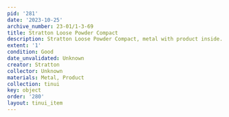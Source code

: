 ```yaml
---
pid: '281'
date: '2023-10-25'
archive_number: 23-01/1-3-69
title: Stratton Loose Powder Compact
description: Stratton Loose Powder Compact, metal with product inside.
extent: '1'
condition: Good
date_unvalidated: Unknown
creator: Stratton
collector: Unknown
materials: Metal, Product
collection: tinui
key: object
order: '280'
layout: tinui_item
---
```

